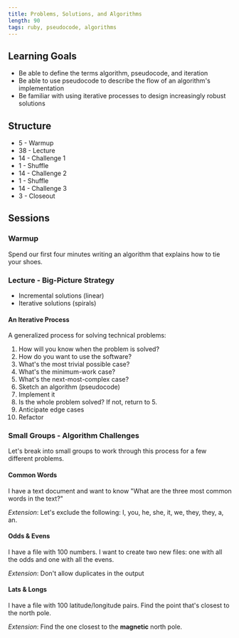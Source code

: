 ```yaml
---
title: Problems, Solutions, and Algorithms
length: 90
tags: ruby, pseudocode, algorithms
---
```


## Learning Goals

* Be able to define the terms algorithm, pseudocode, and iteration
* Be able to use pseudocode to describe the flow of an algorithm's implementation
* Be familiar with using iterative processes to design increasingly robust solutions

## Structure

* 5 - Warmup
* 38 - Lecture
* 14 - Challenge 1
* 1 - Shuffle
* 14 - Challenge 2
* 1 - Shuffle
* 14 - Challenge 3
* 3 - Closeout

## Sessions

### Warmup

Spend our first four minutes writing an algorithm that explains
how to tie your shoes.

### Lecture - Big-Picture Strategy

* Incremental solutions (linear)
* Iterative solutions (spirals)

#### An Iterative Process

A generalized process for solving technical problems:

1. How will you know when the problem is solved?
2. How do you want to use the software?
3. What's the most trivial possible case?
4. What's the minimum-work case?
5. What's the next-most-complex case?
6. Sketch an algorithm (pseudocode)
7. Implement it
8. Is the whole problem solved? If not, return to 5.
9. Anticipate edge cases
10. Refactor

### Small Groups - Algorithm Challenges

Let's break into small groups to work through this process for a few different problems.

#### Common Words

I have a text document and want to know "What are the three most common words in the text?"

*Extension*: Let's exclude the following: I, you, he, she, it, we, they, they, a, an.

#### Odds & Evens

I have a file with 100 numbers. I want to create two new files: one with
all the odds and one with all the evens.

*Extension*: Don't allow duplicates in the output

#### Lats & Longs

I have a file with 100 latitude/longitude pairs. Find the point that's closest to the north pole.

*Extension*: Find the one closest to the **magnetic** north pole.
